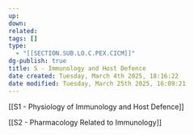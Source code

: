 ```yaml
---
up: 
down: 
related: 
tags: []
type:
  - "[[SECTION.SUB.LO.C.PEX.CICM]]"
dg-publish: true
title: S - Immunology and Host Defence
date created: Tuesday, March 4th 2025, 18:16:22
date modified: Tuesday, March 25th 2025, 16:09:21
---
```


[[S1 - Physiology of Immunology and Host Defence]]

[[S2 - Pharmacology Related to Immunology]]
